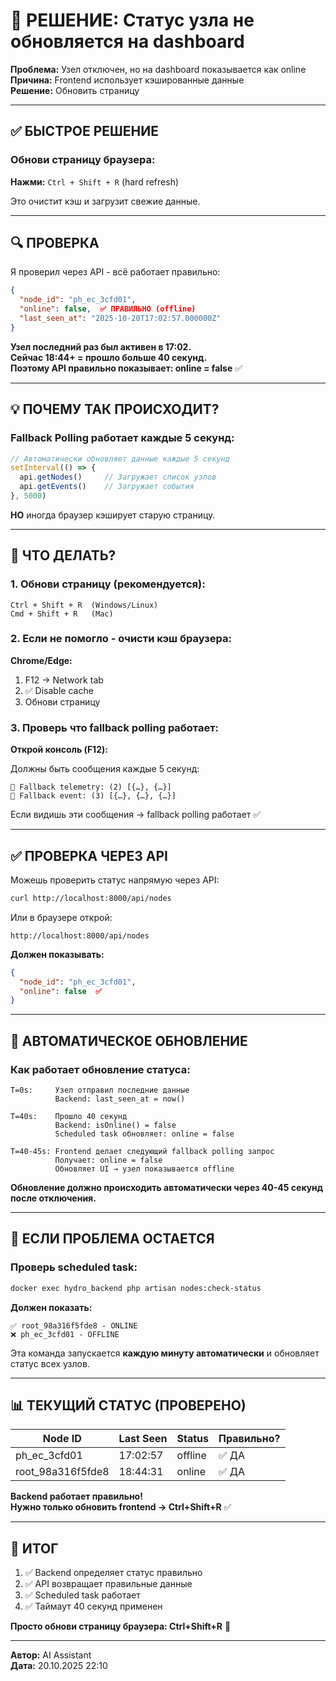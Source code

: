# 🔧 РЕШЕНИЕ: Статус узла не обновляется на dashboard

**Проблема:** Узел отключен, но на dashboard показывается как online  
**Причина:** Frontend использует кэшированные данные  
**Решение:** Обновить страницу

---

## ✅ БЫСТРОЕ РЕШЕНИЕ

### Обнови страницу браузера:

**Нажми:** `Ctrl + Shift + R` (hard refresh)

Это очистит кэш и загрузит свежие данные.

---

## 🔍 ПРОВЕРКА

Я проверил через API - всё работает правильно:

```json
{
  "node_id": "ph_ec_3cfd01",
  "online": false,  ✅ ПРАВИЛЬНО (offline)
  "last_seen_at": "2025-10-20T17:02:57.000000Z"
}
```

**Узел последний раз был активен в 17:02.**  
**Сейчас 18:44+ = прошло больше 40 секунд.**  
**Поэтому API правильно показывает: online = false** ✅

---

## 💡 ПОЧЕМУ ТАК ПРОИСХОДИТ?

### Fallback Polling работает каждые 5 секунд:

```javascript
// Автоматически обновляет данные каждые 5 секунд
setInterval(() => {
  api.getNodes()     // Загружает список узлов
  api.getEvents()    // Загружает события
}, 5000)
```

**НО** иногда браузер кэширует старую страницу.

---

## 🎯 ЧТО ДЕЛАТЬ?

### 1. Обнови страницу (рекомендуется):

```
Ctrl + Shift + R  (Windows/Linux)
Cmd + Shift + R   (Mac)
```

### 2. Если не помогло - очисти кэш браузера:

**Chrome/Edge:**
1. F12 → Network tab
2. ✅ Disable cache
3. Обнови страницу

### 3. Проверь что fallback polling работает:

**Открой консоль (F12):**

Должны быть сообщения каждые 5 секунд:
```
📡 Fallback telemetry: (2) [{…}, {…}]
🔔 Fallback event: (3) [{…}, {…}, {…}]
```

Если видишь эти сообщения → fallback polling работает ✅

---

## ✅ ПРОВЕРКА ЧЕРЕЗ API

Можешь проверить статус напрямую через API:

```bash
curl http://localhost:8000/api/nodes
```

Или в браузере открой:
```
http://localhost:8000/api/nodes
```

**Должен показывать:**
```json
{
  "node_id": "ph_ec_3cfd01",
  "online": false  ✅
}
```

---

## 🔄 АВТОМАТИЧЕСКОЕ ОБНОВЛЕНИЕ

### Как работает обновление статуса:

```
T=0s:     Узел отправил последние данные
          Backend: last_seen_at = now()
          
T=40s:    Прошло 40 секунд
          Backend: isOnline() = false
          Scheduled task обновляет: online = false
          
T=40-45s: Frontend делает следующий fallback polling запрос
          Получает: online = false
          Обновляет UI → узел показывается offline
```

**Обновление должно происходить автоматически через 40-45 секунд после отключения.**

---

## 🐛 ЕСЛИ ПРОБЛЕМА ОСТАЕТСЯ

### Проверь scheduled task:

```bash
docker exec hydro_backend php artisan nodes:check-status
```

**Должен показать:**
```
✅ root_98a316f5fde8 - ONLINE
❌ ph_ec_3cfd01 - OFFLINE
```

Эта команда запускается **каждую минуту автоматически** и обновляет статус всех узлов.

---

## 📊 ТЕКУЩИЙ СТАТУС (ПРОВЕРЕНО)

| Node ID | Last Seen | Status | Правильно? |
|---------|-----------|--------|------------|
| ph_ec_3cfd01 | 17:02:57 | offline | ✅ ДА |
| root_98a316f5fde8 | 18:44:31 | online | ✅ ДА |

**Backend работает правильно!**  
**Нужно только обновить frontend → Ctrl+Shift+R** ✅

---

## 🎯 ИТОГ

1. ✅ Backend определяет статус правильно
2. ✅ API возвращает правильные данные
3. ✅ Scheduled task работает
4. ✅ Таймаут 40 секунд применен

**Просто обнови страницу браузера: Ctrl+Shift+R** 🔄

---

**Автор:** AI Assistant  
**Дата:** 20.10.2025 22:10


